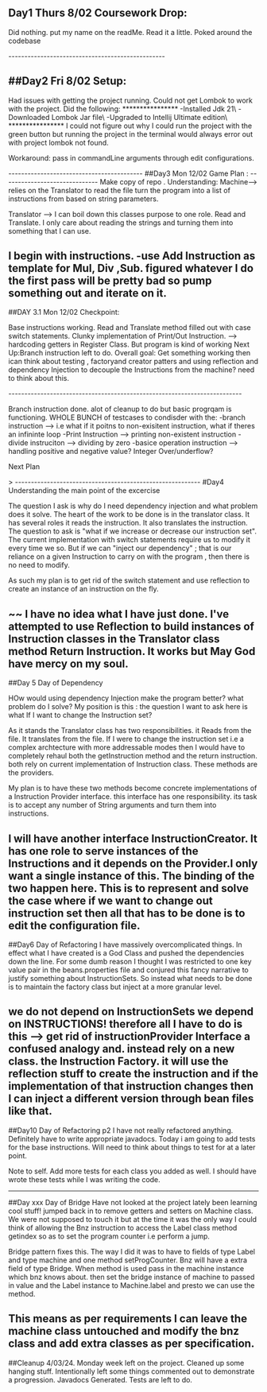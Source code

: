 
Day1 Thurs 8/02 Coursework Drop:
-----------------------------------------------
<p>Did nothing. put my name on the readMe. Read it a little.
Poked around the codebase</p>
-------------------------------------------------

##Day2 Fri 8/02 Setup:
-----------------------------------
<p>Had issues with getting the project running.
Could not get Lombok to work with the project. 
Did the following:
****************
-Installed Jdk 21\
-Downloaded Lombok Jar file\
-Upgraded to Intellij Ultimate edition\ 
****************
I could not figure out why I could run the project with 
the green button but running the project in the terminal
would always error out with project lombok not found.

Workaround: pass in commandLine arguments through edit
configurations.
</p>
------------------------------------------
##Day3 Mon 12/02 Game Plan :
------------------------------
Make copy of repo .
Understanding:
Machine--> relies on the Translator to read the file turn the program
into a list of instructions from based on string parameters.

Translator --> I can boil down this classes purpose to one role.
Read and Translate. I only care about reading the strings and turning
them into something that I can use.

I begin with instructions.
-use Add Instruction as template for Mul, Div ,Sub.
figured whatever I do the first pass will be pretty bad
so pump something out and iterate on it.
-------------------------------------------
##DAY 3.1 Mon 12/02 Checkpoint:
<p>
Base instructions working.
Read and Translate method filled out with case switch statements.
Clunky implementation of Print/Out Instruction. -->
hardcoding getters in Register Class.
But program is kind of working
Next Up:Branch instruction left to do.
Overall goal:
Get something working then ican think about testing , factoryand creator patters
and using reflection and dependency Injection to decouple the Instructions
from the machine? need to think about this.
</p>
-------------------------------------------------------------------------
<p> Branch instruction done. alot of cleanup to do but basic progrqam is
functioning. WHOLE BUNCH of testcases to condisder with the:
-branch instruction --> i.e what if it poitns to non-exisitent instruction, what if theres an infininte loop
-Print Instruction --> printing non-existent instruction
-divide instruciton --> dividing by zero
-basice operation instruction --> handling positive and negative value? Integer Over/underflow?

Next Plan 
</p>>
----------------------------------------------------------
#Day4 Understanding the main point of the excercise

The question I ask is why do I need dependency injection 
and what problem does it solve. The heart of the work to be done is in the translator 
class. It has several roles it reads the instruction. It also translates the instruction.
The question to ask is "what if we increase or decrease our instruction set".
The current implementation with switch statements require us to modify it every time we 
so. But if we can "inject our dependency" ; that is our reliance on a given Instruction
to carry on with the program , then there is no need to modify.

As such my plan is to get rid of the switch statement and use reflection
to create an instance of an instruction on the fly.

~~
I have no idea what I have just done. I've attempted to use Reflection
to build instances of Instruction classes in the 
Translator class method Return Instruction.
It works but May God have mercy on my soul.
-----------------------------------------------------
##Day 5 Day of Dependency

HOw would using dependency Injection make the program better? 
what problem do I solve?
My position is this :
the question I want to ask here is 
what If I want to change the Instruction set?

As it stands the Translator class has two responsibilities.
it Reads from the file.
It translates from the file.
If I were to change the instruction set i.e a complex archtecture
with more addressable modes
then I would have to completely rehaul both the getInstruction method
and the return instruction. both rely on current implementation of Instruction class.
These methods are the providers.

My plan is to have these two methods become concrete implementations
of a Instruction Provider interface. this interface has one responsibility.
its task is to accept any number of String arguments and turn them into
instructions.

I will have another interface InstructionCreator. It has one role to serve 
instances of the Instructions and it
depends on the Provider.I only want a single instance of this.
The binding of the two happen here.
This is to represent and solve the case where if we want to change
out instruction set then all that has to be done is to edit the configuration
file.
-------------------------------------------------------------------------------
##Day6 Day of Refactoring
I have massively overcomplicated things. In effect what I have created is a God Class and pushed
the dependencies down the line. For some dumb reason I thought I was restricted to one key value
pair in the beans.properties file and conjured this fancy narrative to justify something about InstructionSets.
So instead what needs to be done is to maintain the factory class but inject at a more granular level.

we do not depend on InstructionSets we depend on INSTRUCTIONS! therefore all I have to do is this
--> get rid of instructionProvider Interface a confused analogy and. instead rely on a new class.
the Instruction Factory. it will use the reflection stuff to create the instruction and if the implementation
of that instruction changes then I can inject a different version through bean files like that.
---------------------------------------------------------------------
##Day10 Day of Refactoring p2
I have not really refactored anything.  Definitely have to write appropriate javadocs.
Today i am going to add tests for the base instructions. Will need to think about things to test
for at a later point.

Note to self. Add more tests for each class you added as well. I should have wrote these
tests while I was writing the code.

--------------------------------------------------------------------
##Day xxx Day of Bridge
Have not looked at the project lately been learning cool stuff! 
jumped back in to remove getters and setters on Machine class. We were not supposed to touch it but
at the time it was the only way I could think of allowing the Bnz instruction
to access the Label class method getindex so as to set the program counter i.e perform a jump.

Bridge pattern fixes this. The way I did it was to have to fields
of type Label and type machine and one method setProgCounter. Bnz will have 
a extra field of type Bridge.
When method is used pass in the machine instance which bnz knows about. then set the bridge instance of
machine to passed in value and the Label instance to Machine.label and presto we can use the method.

This means as per requirements I can leave the machine class untouched and modify the bnz class and
add extra classes as per specification.
--------------------------------------------------------------------

##Cleanup
4/03/24. Monday week left on the project. Cleaned up some hanging stuff.
Intentionally left some things commented out to demonstrate a progression.
Javadocs Generated. Tests are left to do.


